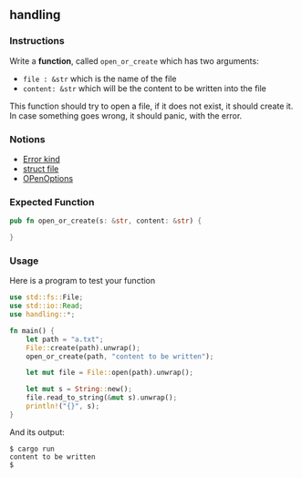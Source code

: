 ## handling

### Instructions

Write a **function**, called `open_or_create` which has two arguments:

- `file : &str` which is the name of the file
- `content: &str` which will be the content to be written into the file

This function should try to open a file, if it does not exist, it should create it.
In case something goes wrong, it should panic, with the error.

### Notions

- [Error kind](https://doc.rust-lang.org/std/io/enum.ErrorKind.html)
- [struct file](https://doc.rust-lang.org/std/fs/struct.File.html)
- [OPenOptions](https://doc.rust-lang.org/std/fs/struct.OpenOptions.html)

### Expected Function

```rust
pub fn open_or_create(s: &str, content: &str) {

}
```

### Usage

Here is a program to test your function

```rust
use std::fs::File;
use std::io::Read;
use handling::*;

fn main() {
    let path = "a.txt";
    File::create(path).unwrap();
    open_or_create(path, "content to be written");

    let mut file = File::open(path).unwrap();

    let mut s = String::new();
    file.read_to_string(&mut s).unwrap();
    println!("{}", s);
}
```

And its output:

```console
$ cargo run
content to be written
$
```
